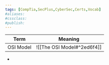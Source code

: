 ```yaml
---
tags: [CompTia,SecPlus,CyberSec,Certs,Vocab]
#aliases:
#cssclass:
#publish:
---
```


| Term      | Meaning                    |
| --------- | -------------------------- |
| OSI Model | ![[The OSI Model#^2ed6f4]] |

-